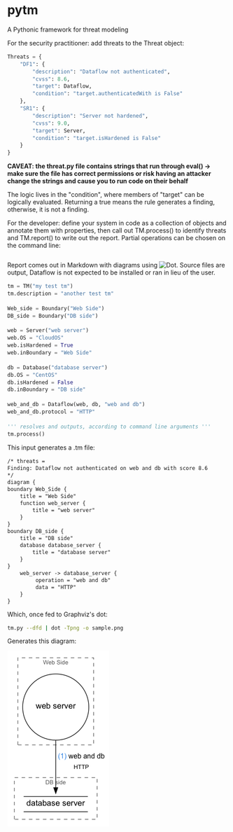# pytm

A Pythonic framework for threat modeling

For the security practitioner: add threats to the Threat object:

```python
Threats = {
    "DF1": {
        "description": "Dataflow not authenticated",
        "cvss": 8.6,
        "target": Dataflow,
        "condition": "target.authenticatedWith is False"
    },
    "SR1": {
        "description": "Server not hardened",
        "cvss": 9.0,
        "target": Server,
        "condition": "target.isHardened is False"
    }
}
```

**CAVEAT: the threat.py file contains strings that run through eval\(\) -&gt; make sure the file has correct permissions or risk having an attacker change the strings and cause you to run code on their behalf**

The logic lives in the "condition", where members of "target" can be logically evaluated. Returning a true means the rule generates a finding, otherwise, it is not a finding.

For the developer: define your system in code as a collection of objects and annotate them with properties, then call out TM.process\(\) to identify threats and TM.report\(\) to write out the report. Partial operations can be chosen on the command line:

```text

```

Report comes out in Markdown with diagrams using ![Dot](https://graphviz.gitlab.io/). Source files are output, Dataflow is not expected to be installed or ran in lieu of the user.

```python
tm = TM("my test tm")
tm.description = "another test tm"

Web_side = Boundary("Web Side")
DB_side = Boundary("DB side")

web = Server("web server")
web.OS = "CloudOS"
web.isHardened = True
web.inBoundary = "Web Side"

db = Database("database server")
db.OS = "CentOS"
db.isHardened = False
db.inBoundary = "DB side"

web_and_db = Dataflow(web, db, "web and db")
web_and_db.protocol = "HTTP"

''' resolves and outputs, according to command line arguments '''
tm.process()
```

This input generates a .tm file:

```text
/* threats =
Finding: Dataflow not authenticated on web and db with score 8.6
*/
diagram {
boundary Web_Side {
    title = "Web Side"
    function web_server {
        title = "web server"
    }
}
boundary DB_side {
    title = "DB side"
    database database_server {
        title = "database server"
    }
}
    web_server -> database_server {
         operation = "web and db"
         data = "HTTP"
    }
}
```

Which, once fed to Graphviz's dot:

```bash
tm.py --dfd | dot -Tpng -o sample.png
```

Generates this diagram:

![sample.png](.gitbook/assets/sample.png)

